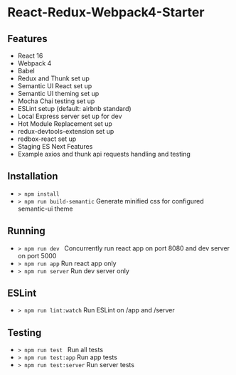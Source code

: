 # React-Redux-Webpack4-Starter

## Features

* React 16
* Webpack 4
* Babel
* Redux and Thunk set up
* Semantic UI React set up
* Semantic UI theming set up
* Mocha Chai testing set up
* ESLint setup (default: airbnb standard)
* Local Express server set up for dev
* Hot Module Replacement set up
* redux-devtools-extension set up
* redbox-react set up
* Staging ES Next Features
* Example axios and thunk api requests handling and testing

## Installation

* `> npm install`
* `> npm run build-semantic`   Generate minified css for configured semantic-ui theme

## Running

* `> npm run dev `   Concurrently run react app on port 8080 and dev server on port 5000
* `> npm run app`   Run react app only
* `> npm run server`   Run dev server only

## ESLint
* `> npm run lint:watch` Run ESLint on /app and /server

## Testing

* `> npm run test `   Run all tests
* `> npm run test:app`   Run app tests
* `> npm run test:server`   Run server tests
